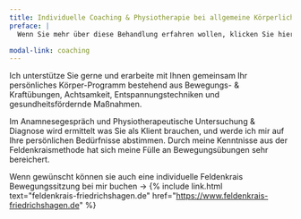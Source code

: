 ```yaml
---
title: Individuelle Coaching & Physiotherapie bei allgemeine Körperliche Beschwerden & Schmerzen 
preface: |
  Wenn Sie mehr über diese Behandlung erfahren wollen, klicken Sie hier.

modal-link: coaching
---
```


Ich unterstütze Sie gerne und erarbeite mit Ihnen gemeinsam Ihr persönliches Körper-Programm bestehend aus Bewegungs- & Kraftübungen, Achtsamkeit, Entspannungstechniken und gesundheitsfördernde Maßnahmen.

Im Anamnesegespräch und Physiotherapeutische Untersuchung & Diagnose wird ermittelt was Sie als Klient brauchen, und werde ich mir auf Ihre persönlichen Bedürfnisse abstimmen. Durch meine Kenntnisse aus der Feldenkraismethode hat sich meine Fülle an Bewegungsübungen sehr bereichert.

Wenn gewünscht können sie auch eine individuelle Feldenkrais Bewegungssitzung bei mir buchen -> {% include link.html text="feldenkrais-friedrichshagen.de" href="https://www.feldenkrais-friedrichshagen.de" %}
